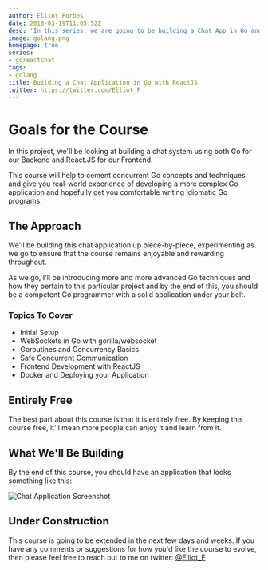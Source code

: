```yaml
---
author: Elliot Forbes
date: 2018-03-19T11:05:52Z
desc: 'In this series, we are going to be building a Chat App in Go and ReactJS'
image: golang.png
homepage: true
series:
- goreactchat
tags:
- golang
title: Building a Chat Application in Go with ReactJS
twitter: https://twitter.com/Elliot_F
---
```


# Goals for the Course

In this project, we'll be looking at building a chat system using both Go for our Backend and React.JS for our Frontend.

This course will help to cement concurrent Go concepts and techniques and give you real-world experience of developing a more complex Go application and hopefully get you comfortable writing idiomatic Go programs.

## The Approach

We'll be building this chat application up piece-by-piece, experimenting as we go to ensure that the course remains enjoyable and rewarding throughout. 

As we go, I'll be introducing more and more advanced Go techniques and how they pertain to this particular project and by the end of this, you should be a competent Go programmer with a solid application under your belt.

### Topics To Cover

* Initial Setup 
* WebSockets in Go with gorilla/websocket
* Goroutines and Concurrency Basics
* Safe Concurrent Communication
* Frontend Development with ReactJS
* Docker and Deploying your Application

## Entirely Free

The best part about this course is that it is entirely free. By keeping this course free, it'll mean more people can enjoy it and learn from it.

## What We'll Be Building

By the end of this course, you should have an application that looks something like this:

![Chat Application Screenshot](https://s3-eu-west-1.amazonaws.com/images.tutorialedge.net/images/chat-app-go-react/screenshot-02.png)

## Under Construction

This course is going to be extended in the next few days and weeks. If you have any comments or suggestions for how you'd like the course to evolve, then please feel free to reach out to me on twitter: [@Elliot_F](https://twitter.com/elliot_f)